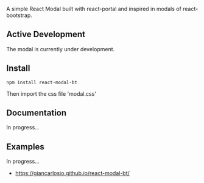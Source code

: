 A simple React Modal built with react-portal and inspired in modals of react-bootstrap.

## Active Development
The modal is currently under development.

## Install
```shell
npm install react-modal-bt
```
Then import the css file 'modal.css'


## Documentation
In progress...

## Examples
In progress...
- https://giancarlosio.github.io/react-modal-bt/